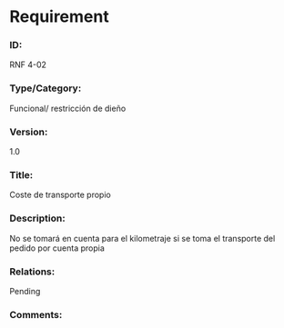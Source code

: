 # Requirement

### ID:

RNF 4-02

### Type/Category:

Funcional/ restricción de dieño

### Version:

1.0

### Title:

Coste de transporte propio

### Description:

No se tomará en cuenta para el kilometraje si se toma el transporte del pedido por cuenta propia

### Relations:

Pending

### Comments:
